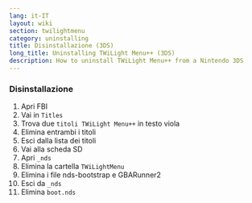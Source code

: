 ```yaml
---
lang: it-IT
layout: wiki
section: twilightmenu
category: uninstalling
title: Disinstallazione (3DS)
long_title: Uninstalling TWiLight Menu++ (3DS)
description: How to uninstall TWiLight Menu++ from a Nintendo 3DS
---
```


### Disinstallazione
1. Apri FBI
1. Vai in `Titles`
1. Trova due `titoli TWiLight Menu++` in testo viola
1. Elimina entrambi i titoli
1. Esci dalla lista dei titoli
1. Vai alla scheda SD
1. Apri `_nds`
1. Elimina la cartella `TWiLightMenu`
1. Elimina i file nds-bootstrap e GBARunner2
1. Esci da `_nds`
1. Elimina `boot.nds`
